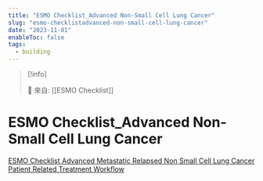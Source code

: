 ```yaml
---
title: "ESMO Checklist_Advanced Non-Small Cell Lung Cancer"
slug: "esmo-checklistadvanced-non-small-cell-lung-cancer"
date: "2023-11-01"
enableToc: false
tags:
  - building
---
```


> [!info]
>
> 🌱 來自: [[ESMO Checklist]]

# ESMO Checklist_Advanced Non-Small Cell Lung Cancer

[ESMO Checklist Advanced Metastatic Relapsed Non Small Cell Lung Cancer Patient Related Treatment Workflow](https://oncologypro.esmo.org/content/download/133593/2487988/1/ESMO-Checklist-Advanced-Metastatic-Relapsed-Non-Small-Cell-Lung-Cancer-Patient-Related-Treatment-Workflow.pdf)

